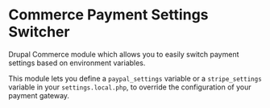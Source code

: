Commerce Payment Settings Switcher
==================================

Drupal Commerce module which allows you to easily switch payment settings based on environment variables.

This module lets you define a ``paypal_settings`` variable or a ``stripe_settings`` variable in your ``settings.local.php``, to override the configuration of your payment gateway.
